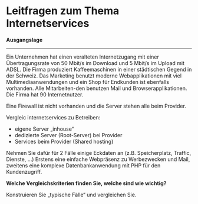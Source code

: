 # Leitfragen zum Thema Internetservices

**Ausgangslage**
***
Ein Unternehmen hat einen veralteten Internetzugang mit einer Übertragungsrate von 50 Mbit/s im Download und 5 Mbit/s im Upload mit ADSL. Die Firma produziert Kaffeemaschinen in einer städtischen Gegend in der Schweiz. Das Marketing benutzt moderne Webapplikationen mit viel Multimediaanwendungen und ein Shop für Endkunden ist ebenfalls vorhanden. Alle Mitarbeiten-den benutzen Mail und Browserapplikationen. Die Firma hat 90 Internetnutzer.

Eine Firewall ist nicht vorhanden und die Server stehen alle beim Provider.

Vergleic internetservices zu Betreiben:

- eigene Server „inhouse“ 
- dedizierte Server (Root-Server) bei Provider 
- Services beim Provider (Shared hosting)

Nehmen Sie dafür für 2 Fälle einige Eckdaten an (z.B. Speicherplatz, Traffic, Dienste, …) Erstens eine einfache Webpräsenz zu Werbezwecken und Mail, zweitens eine komplexe Datenbankanwendung mit PHP für den Kundenzugriff.

**Welche Vergleichskriterien finden Sie, welche sind wie wichtig?** 

Konstruieren Sie „typische Fälle“ und vergleichen Sie.

